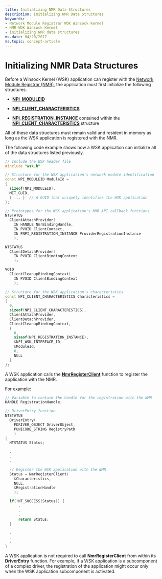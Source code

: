 ```yaml
---
title: Initializing NMR Data Structures
description: Initializing NMR Data Structures
keywords:
- Network Module Registrar WDK Winsock Kernel
- NMR WDK Winsock Kernel
- initializing NMR data structures
ms.date: 04/20/2017
ms.topic: concept-article
---
```


# Initializing NMR Data Structures


Before a Winsock Kernel (WSK) application can register with the [Network Module Registrar (NMR)](network-module-registrar2.md), the application must first initialize the following structures.

-   [**NPI\_MODULEID**](/previous-versions/windows/hardware/drivers/ff568813(v=vs.85))

-   [**NPI\_CLIENT\_CHARACTERISTICS**](/windows-hardware/drivers/ddi/netioddk/ns-netioddk-_npi_client_characteristics)

-   [**NPI\_REGISTRATION\_INSTANCE**](/windows-hardware/drivers/ddi/netioddk/ns-netioddk-_npi_registration_instance) contained within the [**NPI\_CLIENT\_CHARACTERISTICS**](/windows-hardware/drivers/ddi/netioddk/ns-netioddk-_npi_client_characteristics) structure

All of these data structures must remain valid and resident in memory as long as the WSK application is registered with the NMR.

The following code example shows how a WSK application can initialize all of the data structures listed previously.

```C++
// Include the WSK header file
#include "wsk.h"

// Structure for the WSK application's network module identification
const NPI_MODULEID ModuleId =
{
  sizeof(NPI_MODULEID),
  MIT_GUID,
  { ... }  // A GUID that uniquely identifies the WSK application
};

// Prototypes for the WSK application's NMR API callback functions
NTSTATUS
  ClientAttachProvider(
    IN HANDLE NmrBindingHandle,
    IN PVOID ClientContext,
    IN PNPI_REGISTRATION_INSTANCE ProviderRegistrationInstance
    );

NTSTATUS
  ClientDetachProvider(
    IN PVOID ClientBindingContext
    );

VOID
  ClientCleanupBindingContext(
    IN PVOID ClientBindingContext
    );

// Structure for the WSK application's characteristics
const NPI_CLIENT_CHARACTERISTICS Characteristics =
{
  0,
  sizeof(NPI_CLIENT_CHARACTERISTICS),
  ClientAttachProvider,
  ClientDetachProvider,
  ClientCleanupBindingContext,
  {
    0,
    sizeof(NPI_REGISTRATION_INSTANCE),
    &NPI_WSK_INTERFACE_ID,
    &ModuleId,
    0,
    NULL
  }
};
```

A WSK application calls the [**NmrRegisterClient**](/windows-hardware/drivers/ddi/netioddk/nf-netioddk-nmrregisterclient) function to register the application with the NMR.

For example:

```C++
// Variable to contain the handle for the registration with the NMR
HANDLE RegistrationHandle;

// DriverEntry function
NTSTATUS
  DriverEntry(
    PDRIVER_OBJECT DriverObject,
    PUNICODE_STRING RegistryPath
    )
{
  NTSTATUS Status;

  .
  .
  .

  // Register the WSK application with the NMR
  Status = NmrRegisterClient(
    &Characteristics,
    NULL,
    &RegistrationHandle
    );

  if(!NT_SUCCESS(Status)) {
      .
      .
      .
      return Status;
  }

  .
  .
  .
}
```

A WSK application is not required to call **NmrRegisterClient** from within its **DriverEntry** function. For example, if a WSK application is a subcomponent of a complex driver, the registration of the application might occur only when the WSK application subcomponent is activated.

 

